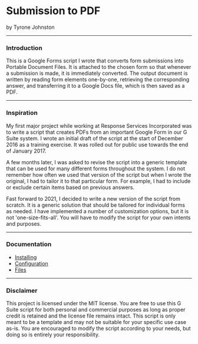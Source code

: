 # Submission to PDF
by Tyrone Johnston

---

### Introduction
This is a Google Forms script I wrote that converts form submissions into Portable Document Files. It is attached to the chosen form so that whenever a submission is made, it is immediately converted. The output document is written by reading form elements one-by-one, retrieving the corresponding answer, and transferring it to a Google Docs file, which is then saved as a PDF.

---

### Inspiration
My first major project while working at Response Services Incorporated was to write a script that creates PDFs from an important Google Form in our G Suite system. I wrote an initial draft of the script at the start of December 2016 as a training exercise. It was rolled out for public use towards the end of January 2017.

A few months later, I was asked to revise the script into a generic template that can be used for many different forms throughout the system. I do not remember how often we used that version of the script but when I wrote the original, I had to tailor it to that particular form. For example, I had to include or exclude certain items based on previous answers.

Fast forward to 2021, I decided to write a new version of the script from scratch. It is a generic solution that should be tailored for individual forms as needed. I have implemented a number of customization options, but it is not 'one-size-fits-all'. You will have to modify the script for your own intents and purposes.

---

### Documentation
* [Installing](./docs/install.md)
* [Configuration](./docs/config.md)
* [Files](./docs/files.md)

---

### Disclaimer
This project is licensed under the MIT license. You are free to use this G Suite script for both personal and commercial purposes as long as proper credit is retained and the license file remains intact. This script is only meant to be a template and may not be suitable for your specific use case as-is. You are encouraged to modify the script according to your needs, but doing so is entirely your responsibility.
